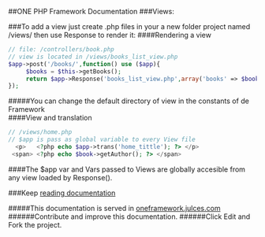 ##ONE PHP Framework Documentation
###Views:

###To add a view just create .php files in your a new folder project named /views/ then use Response to render it:
####Rendering a view
```php
// file: /controllers/book.php
// view is located in /views/books_list_view.php
$app->post('/books/',function() use ($app){
     $books = $this->getBooks();
     return $app->Response('books_list_view.php',array('books' => $books));
});
```
#####You can change the default directory of view in the constants of de Framework   
####View and translation
```php
// /views/home.php
// $app is pass as global variable to every View file
  <p>   <?php echo $app->trans('home_tittle'); ?> </p>
 <span> <?php echo $book->getAuthor(); ?> </span>


```
####The $app var and Vars passed  to Views are globally accesible from any view loaded by Response().

###Keep  [reading documentation](https://github.com/juliomatcom/one-php-framework/blob/master/docs/contents.md "See the official documentation of the One Framework")

#####This documentation is served in [oneframework.julces.com ](http://oneframework.julces.com "More documentation of the One Framework")
######Contribute and improve this documentation.
######Click Edit and Fork the project.